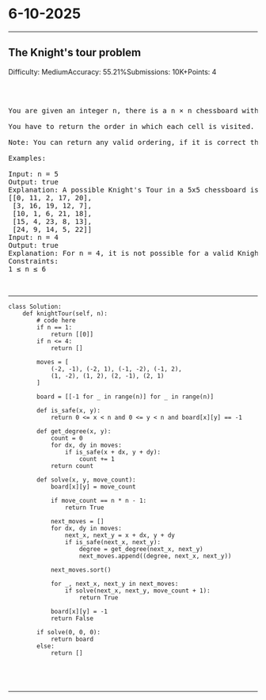 # 6-10-2025
---
## The Knight's tour problem
Difficulty: MediumAccuracy: 55.21%Submissions: 10K+Points: 4

<pre>



You are given an integer n, there is a n × n chessboard with a Knight starting at the top-left corner (0, 0). Your task is to determine a valid Knight's Tour, where the Knight visits every square exactly once, following the standard movement rules of a chess Knight (two steps in one direction and one step perpendicular), for example if a Knight is placed at cell (2, 2), in one move it can move to any of the following cells: (4, 3), (4, 1), (0, 3), (0, 1), (3, 4), (3, 0), (1, 4) and (1, 0).

You have to return the order in which each cell is visited. If a solution exists, return the sequence of numbers (starting from 0) representing the order of visited squares. If no solution is possible, return an empty list.

Note: You can return any valid ordering, if it is correct the driver code will print true else it will print false.

Examples:

Input: n = 5
Output: true
Explanation: A possible Knight's Tour in a 5x5 chessboard is given below where Each number represents the step at which the Knight visits that cell, starting from (0, 0) as step 0.
[[0, 11, 2, 17, 20],
 [3, 16, 19, 12, 7],
 [10, 1, 6, 21, 18],
 [15, 4, 23, 8, 13], 
 [24, 9, 14, 5, 22]]
Input: n = 4
Output: true
Explanation: For n = 4, it is not possible for a valid Knight's Tour so you have to return [].
Constraints:
1 ≤ n ≤ 6


</pre>

---
```
class Solution:
    def knightTour(self, n):
        # code here
        if n == 1:
            return [[0]]
        if n <= 4:
            return []
        
        moves = [
            (-2, -1), (-2, 1), (-1, -2), (-1, 2),
            (1, -2), (1, 2), (2, -1), (2, 1)
        ]
        
        board = [[-1 for _ in range(n)] for _ in range(n)]
        
        def is_safe(x, y):
            return 0 <= x < n and 0 <= y < n and board[x][y] == -1
        
        def get_degree(x, y):
            count = 0
            for dx, dy in moves:
                if is_safe(x + dx, y + dy):
                    count += 1
            return count
        
        def solve(x, y, move_count):
            board[x][y] = move_count
            
            if move_count == n * n - 1:
                return True
            
            next_moves = []
            for dx, dy in moves:
                next_x, next_y = x + dx, y + dy
                if is_safe(next_x, next_y):
                    degree = get_degree(next_x, next_y)
                    next_moves.append((degree, next_x, next_y))
            
            next_moves.sort() 
            
            for _, next_x, next_y in next_moves:
                if solve(next_x, next_y, move_count + 1):
                    return True
            
            board[x][y] = -1
            return False
        
        if solve(0, 0, 0):
            return board
        else:
            return []
        

        
        
```
---
